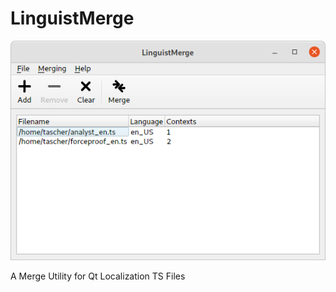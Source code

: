 # LinguistMerge

![Screenshot: A Merge Utility for Qt Localization TS Files](https://raw.githubusercontent.com/aschet/linguistmerge/main/screenshot.png)

A Merge Utility for Qt Localization TS Files
